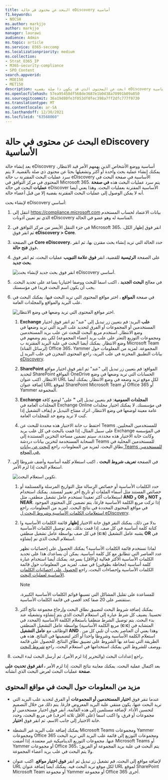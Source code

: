 ```yaml
---
title: البحث عن محتوى في حالة eDiscovery أساسية
f1.keywords:
- NOCSH
ms.author: markjjo
author: markjjo
manager: laurawi
audience: Admin
ms.topic: article
ms.service: O365-seccomp
ms.localizationpriority: medium
ms.collection:
- Strat_O365_IP
- M365-security-compliance
- SPO_Content
search.appverid:
- MOE150
- MET150
description: ابحث عن المحتوى الذي قد يكون ذا صلة بقضيه eDiscovery الأساسية.
ms.openlocfilehash: 57ea95458df568de3687e1b0d38a70991b09a850
ms.sourcegitcommit: 36a19d80fe3f053df0fec398a7ff2dfc777f9730
ms.translationtype: MT
ms.contentlocale: ar-SA
ms.lasthandoff: 12/30/2021
ms.locfileid: "63568060"
---
```

# <a name="search-for-content-in-a-core-ediscovery-case"></a>البحث عن محتوى في حالة eDiscovery الأساسية

بعد إنشاء حالة eDiscovery أساسية ووضع الأشخاص الذين يهمهم الأمر قيد الانتظار، يمكنك إنشاء عملية بحث واحدة أو أكثر وتشغيلها بحثا عن محتوى ذي صلة بالقضية. لا يتم سرد عمليات البحث المقترنة ب حالة eDiscovery الأساسية في صفحة البحث  في المحتوى في مركز التوافق في Microsoft 365. يتم سرد عمليات البحث هذه **في صفحة عمليات** البحث في حالة eDiscover الأساسية المقترنة بعمليات البحث. وهذا يعني أيضا أنه لا يمكن الوصول إلى عمليات البحث المقترنة بقضية إلا من قبل أعضاء حالة.

لإنشاء بحث eDiscovery أساسي:
  
1. انتقل إلى <https://compliance.microsoft.com> بيانات الاعتماد لحساب المستخدم الذي تم تعيين أذونات eDiscovery المناسبة له وهو عضو في الحالة.

2. في جزء التنقل الأيسر من مركز التوافق في Microsoft 365، انقر فوق إظهار الكل، ثم انقر فوق **eDiscovery > Core**.

3. في الصفحة **Core eDiscovery**، حدد الحالة التي تريد إنشاء بحث مقترن بها، ثم انقر فوق **فتح حالة.**

4. على الصفحة **الرئيسية** للقضية، انقر **فوق علامة التبويب** عمليات البحث، ثم انقر فوق **بحث جديد**.

   ![انقر فوق بحث جديد لإنشاء بحث eDiscovery أساسي.](../media/CoreeDiscoverySearch1.png)

5. في معالج **البحث الجديد** ، اكتب اسما للبحث ووصفا اختياريا يساعد على تحديد البحث. يجب أن يكون اسم البحث فريدا في مؤسستك.

6. في صفحة **المواقع** ، اختر مواقع المحتوى التي تريد البحث فيها. يمكنك البحث في علب البريد والمواقع والمجلدات العامة.

    ![اختر مواقع المحتوى التي تريد وضعها في وضع الانتظار.](../media/ContentSearchLocations.png)
  
   1. **Exchange علب** البريد: قم بتعيين زر تبديل إلى "عند" ثم انقر فوق  اختيار المستخدمين أو المجموعات أو الفرق لتحديد علب البريد التي تريد وضعها في وضع الانتظار. استخدم مربع البحث للبحث عن علب بريد المستخدمين ومجموعات التوزيع (لتعثر على علب بريد أعضاء المجموعة) لكي يتم وضعهم في وضع الانتظار. يمكنك أيضا البحث في علبة البريد المقترنة ب Microsoft Team (لرسائل القناة) Office 365، Yammer المجموعة. لمزيد من المعلومات حول بيانات التطبيق المخزنة في علب البريد، راجع المحتوى المخزن في علب البريد [ل eDiscovery](what-is-stored-in-exo-mailbox.md).

   2. **SharePoint** المواقع: قم بتعيين زر تبديل إلى "عند" ثم  انقر فوق اختيار مواقع  لتحديد SharePoint المواقع OneDrive الحسابات التي تريد وضعها في وضع الانتظار. اكتب عنوان URL لكل موقع تريد وضعه في وضع الانتظار. يمكنك أيضا إضافة عنوان URL لموقع SharePoint Microsoft Team أو Office 365 أو Yammer المجموعة.
  
   3. **Exchange المجلدات العمومية**: قم بتعيين تبديل إلى **"** على" لوضع كافة المجلدات العامة في Exchange Online في مؤسستك. لا يمكنك اختيار مجلدات عامة معينة لوضعها في وضع الانتظار. اترك مفتاح التبديل م إيقاف التشغيل إذا كنت لا تريد وضع حد للمجلدات العامة.
  
   4. احتفظ ب خانة الاختيار هذه محددة للبحث عن Teams للمستخدمين المحليين. على سبيل المثال، إذا قمت بالبحث في كل علب بريد Exchange في المؤسسة وكانت خانة الاختيار هذه محددة، سيتم تضمين مساحة التخزين المستندة إلى السحابة المستخدمة لتخزين بيانات دردشة Teams للمستخدمين المحلية في نطاق البحث. لمزيد من المعلومات، راجع [البحث عن بيانات Teams للمستخدمين في الموقع.](search-cloud-based-mailboxes-for-on-premises-users.md)

7. في الصفحة **تعريف شروط البحث** ، اكتب استعلام كلمة أساسية وأضف شروطا إلى استعلام البحث إذا لزم الأمر.

   ![تكوين استعلام البحث.](../media/ContentSearchQuery.png)

   1. حدد الكلمات الأساسية أو خصائص الرسالة مثل التواريخ المرسلة والمستلمة أو خصائص المستند مثل أسماء الملفات أو تاريخ آخر تغيير لمستند. يمكنك استخدام استعلامات أكثر تعقيدا تستخدم عامل تشغيل منطقي، مثل **AND** و **OR** و **NOT** و **NEAR**. إذا تركت مربع الكلمة الأساسية فارغا، يتم تضمين كل المحتوى الموجود في مواقع المحتوى المحددة في نتائج البحث. لمزيد من المعلومات، راجع [استعلامات الكلمات الأساسية وشروط البحث ل eDiscovery](keyword-queries-and-search-conditions.md).

   2. بدلا من ذلك، يمكنك النقر فوق خانة الاختيار **إظهار** قائمة الكلمات الأساسية وا كتابة كلمة أساسية في كل صف. إذا قمت بذلك، يتم توصيل الكلمات الأساسية في كل صف بواسطة عامل تشغيل منطقي (**c:s**) يشبه عامل التشغيل **OR** في استعلام البحث الذي تم إنشاؤه.

      لماذا تستخدم قائمة الكلمات الأساسية؟ يمكنك الحصول على إحصائيات تظهر عدد العناصر التي تتطابق مع كل كلمة أساسية. يمكن أن يساعدك هذا على تحديد الكلمات الأساسية الأكثر فعالية (والأقل) بسرعة. يمكنك أيضا استخدام عبارة كلمة أساسية (محاطة بطوقين) في صف. لمزيد من المعلومات حول قائمة الكلمات الأساسية وإحصاءات البحث، راجع [الحصول على إحصائيات الكلمات الأساسية لعمليات البحث](view-keyword-statistics-for-content-search.md#get-keyword-statistics-for-searches).

      > [!NOTE]
      > للمساعدة على تقليل المشاكل التي تسببها قوائم الكلمات الأساسية الكبيرة، ستقتصر على 20 صفا كحد أقصى في قائمة الكلمات الأساسية.

   3. يمكنك إضافة شروط البحث لتضييق نطاق البحث وإرجاع مجموعة نتائج أكثر تحسينا. يضيف كل شرط عبارة إلى استعلام البحث الذي يتم إنشاؤه وتشغيله عند بدء البحث. يتم توصيل الشرط منطقيا باستعلام الكلمة الأساسية (المحدد في مربع الكلمة الأساسية) بواسطة عامل التشغيل المنطقي (**c:c**) المتشابه في الوظائف مع **عامل التشغيل AND** . وهذا يعني أن العناصر يجب أن تلبي كل من استعلام الكلمة الأساسية وشروطا واحدا أو أكثر لتضمينها في النتائج. هذه هي الطريقة التي تساعد بها الشروط على تضييق نطاق النتائج. للحصول على قائمة ووصف للشروط التي يمكنك استخدامها في استعلام البحث، راجع [شروط البحث](keyword-queries-and-search-conditions.md#search-conditions).

8. راجع إعدادات البحث (والتحرير إذا لزم الأمر)، ثم أرسل البحث لبدء البحث.

بعد اكتمال عملية البحث، يمكنك معاينة نتائج البحث. إذا لزم الأمر **، انقر فوق** **تحديث على صفحة** عمليات البحث لعرض البحث الذي أنشأته.

## <a name="more-information-about-searching-content-locations"></a>مزيد من المعلومات حول البحث في مواقع المحتوى

- عندما تنقر فوق **اختيار المستخدمين أو المجموعات** أو الفرق لتحديد علب البريد التي تريد البحث عنها، يكون منتقي علبة البريد المعروض فارغا. يتم ذلك من خلال التصميم لتحسين الأداء. لإضافة مستلمين إلى هذه القائمة، انقر فوق اختيار مستخدمين أو مجموعات أو فرق، وا اكتب اسما (على الأقل ثلاثة أحرف) في مربع البحث، وحدد خانة الاختيار إلى جانب الاسم، ثم انقر فوق **اختيار**.

- يمكنك إضافة علب البريد غير النشطة Microsoft Teams ومجموعات Yammer ومجموعات Office 365 ومجموعات التوزيع إلى قائمة علب البريد التي تريد البحث عنها. مجموعات التوزيع الديناميكية غير معتمدة. إذا أضفت Microsoft Teams أو Yammer أو مجموعات Office 365، يتم البحث في علبة بريد المجموعة أو الفريق؛ ولا يتم البحث في علب بريد أعضاء المجموعة.

- لإضافة مواقع إلى البحث، قم تشغيل زر تبديل ثم انقر **فوق اختيار مواقع**. اكتب عنوان URL لكل موقع تريد البحث فيه. يمكنك أيضا إضافة عنوان URL لموقع SharePoint Microsoft Team أو مجموعة Yammer أو مجموعة Office 365 أخرى.
